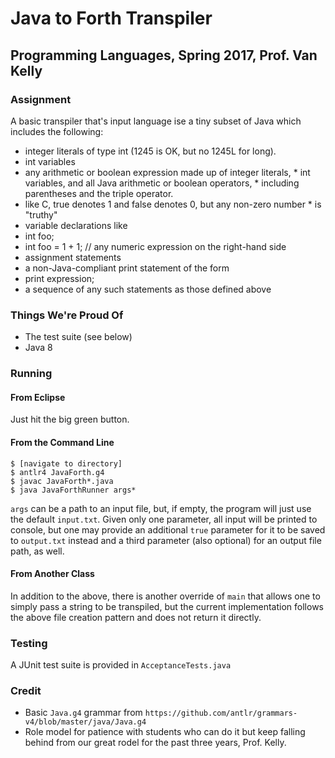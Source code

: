 # Java to Forth Transpiler
## Programming Languages, Spring 2017, Prof. Van Kelly
### Assignment
A basic transpiler that's input language ise a tiny subset of Java which includes the following:
* integer literals of type int (1245 is OK, but no 1245L for long).
* int variables
* any arithmetic or boolean expression made up of integer literals, * int variables, and all Java arithmetic or boolean operators, * including parentheses and the triple operator.
* like C, true denotes 1 and false denotes 0, but any non-zero number * is "truthy"
* variable declarations like
* int foo;
* int foo = 1 + 1;  // any numeric expression on the right-hand side
* assignment statements
* a non-Java-compliant print statement of the form
* print expression;
* a sequence of any such statements as those defined above

### Things We're Proud Of
* The test suite (see below)
* Java 8

### Running
#### From Eclipse
Just hit the big green button.
#### From the Command Line
```
$ [navigate to directory]
$ antlr4 JavaForth.g4
$ javac JavaForth*.java
$ java JavaForthRunner args*
```
`args` can be a path to an input file, but, if empty, the program will just use the default `input.txt`. Given only one parameter, all input will be printed to console, but one may provide an additional `true` parameter for it to be saved to `output.txt` instead and a third parameter (also optional) for an output file path, as well.
#### From Another Class
In addition to the above, there is another override of `main` that allows one to simply pass a string to be transpiled, but the current implementation follows the above file creation pattern and does not return it directly.  
### Testing
A JUnit test suite is provided in `AcceptanceTests.java`

### Credit
* Basic `Java.g4` grammar from `https://github.com/antlr/grammars-v4/blob/master/java/Java.g4`
* Role model for patience with students who can do it but keep falling behind from our great rodel for the past three years, Prof. Kelly.